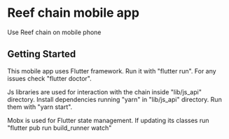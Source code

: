 # Reef chain mobile app

Use Reef chain on mobile phone

## Getting Started
This mobile app uses Flutter framework. Run it with "flutter run". For any issues check "flutter doctor".

Js libraries are used for interaction with the chain inside "lib/js_api" directory. Install dependencies running "yarn" in "lib/js_api" directory. Run them with "yarn start".

Mobx is used for Flutter state management. If updating its classes run "flutter pub run build_runner watch"

